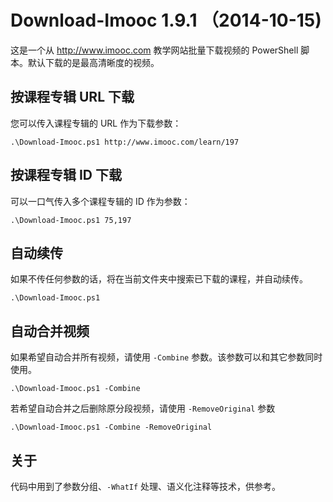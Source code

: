 Download-Imooc 1.9.1 （2014-10-15)
==================================

这是一个从 http://www.imooc.com 教学网站批量下载视频的 PowerShell 脚本。默认下载的是最高清晰度的视频。

按课程专辑 URL 下载
---------------
您可以传入课程专辑的 URL 作为下载参数：

    .\Download-Imooc.ps1 http://www.imooc.com/learn/197

按课程专辑 ID 下载
------------------
可以一口气传入多个课程专辑的 ID 作为参数：

    .\Download-Imooc.ps1 75,197

自动续传
--------
如果不传任何参数的话，将在当前文件夹中搜索已下载的课程，并自动续传。

    .\Download-Imooc.ps1

自动合并视频
------------
如果希望自动合并所有视频，请使用 `-Combine` 参数。该参数可以和其它参数同时使用。

	.\Download-Imooc.ps1 -Combine

若希望自动合并之后删除原分段视频，请使用 `-RemoveOriginal` 参数

    .\Download-Imooc.ps1 -Combine -RemoveOriginal

关于
----
代码中用到了参数分组、`-WhatIf` 处理、语义化注释等技术，供参考。
